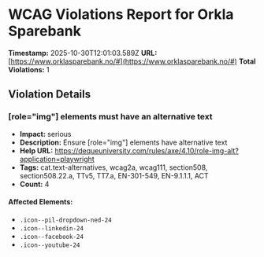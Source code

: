 # WCAG Violations Report for Orkla Sparebank

**Timestamp:** 2025-10-30T12:01:03.589Z
**URL:** [https://www.orklasparebank.no/#](https://www.orklasparebank.no/#)
**Total Violations:** 1

## Violation Details

### [role="img"] elements must have an alternative text

- **Impact:** serious
- **Description:** Ensure [role="img"] elements have alternative text
- **Help URL:** https://dequeuniversity.com/rules/axe/4.10/role-img-alt?application=playwright
- **Tags:** cat.text-alternatives, wcag2a, wcag111, section508, section508.22.a, TTv5, TT7.a, EN-301-549, EN-9.1.1.1, ACT
- **Count:** 4

#### Affected Elements:

- `.icon--pil-dropdown-ned-24`
- `.icon--linkedin-24`
- `.icon--facebook-24`
- `.icon--youtube-24`

